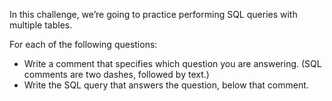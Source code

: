 In this challenge, we’re going to practice performing SQL queries with multiple tables.

For each of the following questions:
* Write a comment that specifies which question you are answering. (SQL comments are two dashes, followed by text.)
* Write the SQL query that answers the question, below that comment.
